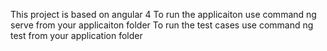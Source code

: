This project is based on angular 4
To run the applicaiton use command ng serve from your applicaiton folder
To run the test cases use command ng test from your application folder
